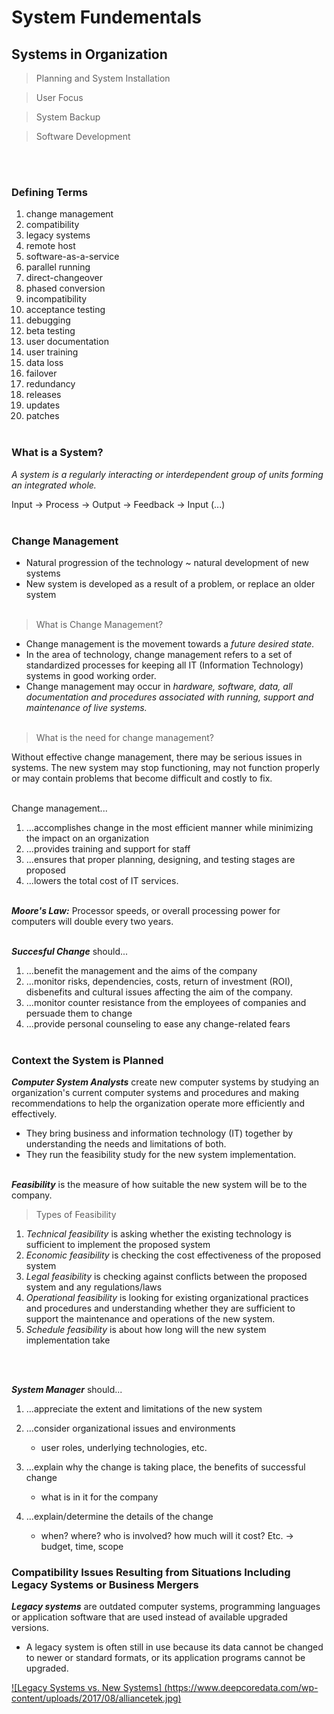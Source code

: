 # System Fundementals
## Systems in Organization
>Planning and System Installation

>User Focus

>System Backup

>Software Development

<br></br>

### Defining Terms
1. change management
2. compatibility
3. legacy systems
4. remote host
5. software-as-a-service
6. parallel running
7. direct-changeover
8. phased conversion
9. incompatibility
10. acceptance testing
11. debugging
12. beta testing
13. user documentation
14. user training
15. data loss
16. failover
17. redundancy
18. releases
19. updates
20. patches
<br></br>

### What is a System?
*A system is a regularly interacting or interdependent group of units forming an integrated whole.*

Input -> Process -> Output -> Feedback -> Input (...)
<br></br>


### Change Management
- Natural progression of the technology ~ natural development of new systems
- New system is developed as a result of a problem, or replace an older system
<br></br>

>What is Change Management?
- Change management is the movement towards a *future desired state.*
- In the area of technology, change management refers to a set of standardized processes for keeping all IT (Information Technology) systems in good working order.
- Change management may occur in *hardware, software, data, all documentation and procedures associated with running, support and maintenance of live systems.*
<br></br>

>What is the need for change management?

Without effective change management, there may be serious issues in systems. The new system may stop functioning, may not function properly or may contain problems that become difficult and costly to fix.
<br></br>

Change management...
1. ...accomplishes change in the most efficient manner while minimizing the impact on an organization
2. ...provides training and support for staff
3. ...ensures that proper planning, designing, and testing stages are proposed
4. ...lowers the total cost of IT services.
<br></br>

***Moore's Law:*** Processor speeds, or overall processing power for computers will double every two years.
<br></br>

***Succesful Change*** should...
1. ...benefit the management and the aims of the company 
2. ...monitor risks, dependencies, costs, return of investment (ROI), disbenefits and cultural issues affecting the aim of the company.
3. ...monitor counter resistance from the employees of companies and persuade them to change
4. ...provide personal counseling to ease any change-related fears
<br></br>

### Context the System is Planned
***Computer System Analysts*** create new computer systems by studying an organization's current computer systems and procedures and making recommendations to help the organization operate more efficiently and effectively.

- They bring business and information technology (IT) together by understanding the needs and limitations of both.
- They run the feasibility study for the new system implementation.
<br></br>

***Feasibility*** is the measure of how suitable the new system will be to the company.

>Types of Feasibility

1. *Technical feasibility* is asking whether the existing technology is sufficient to implement the proposed system
2. *Economic feasibility* is checking the cost effectiveness of the proposed system
3. *Legal feasibility* is checking against conflicts between the proposed system and any regulations/laws
4. *Operational feasibility* is looking for existing organizational practices and procedures and understanding whether they are sufficient to support the maintenance and operations of the new system.
5. *Schedule feasibility* is about how long will the new system implementation take

<br></br>

***System Manager*** should...
1. ...appreciate the extent and limitations of the new system

2. ...consider organizational issues and environments
    - user roles, underlying technologies, etc.

3. ...explain why the change is taking place, the benefits of successful change 
    - what is in it for the company

4. ...explain/determine the details of the change 
    - when? where? who is involved? how much will it cost? Etc. → budget, time, scope

### Compatibility Issues Resulting from Situations Including Legacy Systems or Business Mergers

***Legacy systems*** are outdated computer systems, programming languages or application software that are used instead of available upgraded versions.

- A legacy system is often still in use because its data cannot be changed to newer or standard formats, or its application programs cannot be upgraded.

[![Legacy Systems vs. New Systems] (https://www.deepcoredata.com/wp-content/uploads/2017/08/alliancetek.jpg)](https://www.google.com/url?sa=i&url=https%3A%2F%2Fdataintegrationinfo.com%2Fdata-integration-legacy-systems%2F&psig=AOvVaw1tI0ZFHK3kSnlYfSuFHx20&ust=1673987335310000&source=images&cd=vfe&ved=0CA0QjRxqFwoTCNCdpPf2zPwCFQAAAAAdAAAAABAD)
